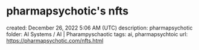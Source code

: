 # pharmapsychotic's nfts

created: December 26, 2022 5:06 AM (UTC)
description: pharmapsychotic
folder: AI Systems / AI | Pharampyschaotic
tags: ai, pharmapsychtoic
url: https://pharmapsychotic.com/nfts.html